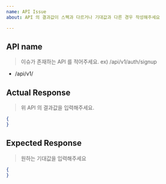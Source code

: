 ```yaml
---
name: API Issue
about: API 의 결과값이 스펙과 다르거나 기대값과 다른 경우 작성해주세요

---
```


## API name
> 이슈가 존재하는 API 를 적어주세요. ex) /api/v1/auth/signup
- /api/v1/

## Actual Response
> 위 API 의 결과값을 입력해주세요. 

```json
{
}
```

## Expected Response
> 원하는 기대값을 입력해주세요

```json
{
}
```
